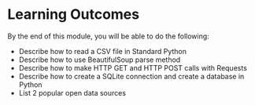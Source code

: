 # Learning Outcomes

By the end of this module, you will be able to do the following:

* Describe how to read a CSV file in Standard Python
* Describe how to use BeautifulSoup parse method
* Describe how to make HTTP GET and HTTP POST calls with Requests 
* Describe how to create a SQLite connection and create a database in Python
* List 2 popular open data sources
